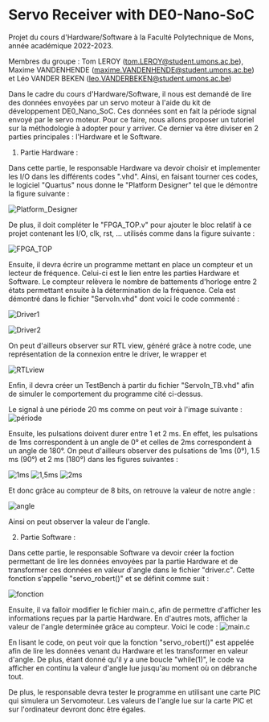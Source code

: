 # Servo Receiver with DE0-Nano-SoC
Projet du cours d'Hardware/Software à la Faculté Polytechnique de Mons, année académique 2022-2023. 

Membres du groupe : Tom LEROY (tom.LEROY@student.umons.ac.be), Maxime VANDENHENDE (maxime.VANDENHENDE@student.umons.ac.be) et Léo VANDER BEKEN (leo.VANDERBEKEN@student.umons.ac.be)

Dans le cadre du cours d'Hardware/Software, il nous est demandé de lire des données envoyées par un servo moteur à l'aide du kit de développement DE0_Nano_SoC. Ces données sont en fait la période signal envoyé par le servo moteur. Pour ce faire, nous allons proposer un tutoriel sur la méthodologie à adopter pour y arriver. 
Ce dernier va être diviser en 2 parties principales : l'Hardware et le Software. 

1) Partie Hardware :

Dans cette partie, le responsable Hardware va devoir choisir et implementer les I/O dans les différents codes ".vhd". Ainsi, en faisant tourner ces codes, le logiciel "Quartus" nous donne le "Platform Designer" tel que le démontre la figure suivante :

![Platform_Designer](Platform_Designer_System_Content.PNG)



De plus, il doit compléter le "FPGA_TOP.v" pour ajouter le bloc relatif à ce projet contenant les I/O, clk, rst, ... utilisés comme dans la figure suivante :

![FPGA_TOP](modif_FPGA_TOP.png)

Ensuite, il devra écrire un programme mettant en place un compteur et un lecteur de fréquence. Celui-ci est le lien entre les parties Hardware et Software. Le compteur relèvera le nombre de battements d'horloge entre 2 états permettant ensuite à la détermination de la fréquence. Cela est démontré dans le fichier "ServoIn.vhd" dont voici le code commenté :  

![Driver1](driver.png)

![Driver2](driver2.png)


On peut d'ailleurs observer sur RTL view, généré grâce à notre code, une représentation de la connexion entre le driver, le wrapper et 

![RTLview](RTL_VIEW_DRIVER.png)



Enfin, il devra créer un TestBench à partir du fichier "ServoIn_TB.vhd" afin de simuler le comportement du programme cité ci-dessus.

Le signal à une période 20 ms comme on peut voir à l'image suivante : 
![période](rtlview_période20ms.png)

Ensuite, les pulsations doivent durer entre 1 et 2 ms. En effet, les pulsations de 1ms correspondent à un angle de 0° et celles de 2ms correspondent à un angle de 180°. On peut d'ailleurs observer des pulsations de 1ms (0°), 1.5 ms (90°) et 2 ms (180°) dans les figures suivantes : 

![1ms](RTL_Simu_sPulsefromGPIO_1ms.PNG)
![1,5ms](RTL_Simu_sPulsefromGPIO_15ms.PNG)
![2ms](RTL_Simu_sPulsefromGPIO_2ms.PNG)

Et donc grâce au compteur de 8 bits, on retrouve la valeur de notre angle : 

![angle](RTL_Simu_Longueur_signal_Data_to_pin_reg_1_angle2.png)

Ainsi on peut observer la valeur de l'angle. 



2) Partie Software : 

Dans cette partie, le responsable Software va devoir créer la foction permettant de lire les données envoyées par la partie Hardware et de transformer ces données en valeur d'angle dans le fichier "driver.c". Cette fonction s'appelle "servo_robert()" et se définit comme suit : 

![fonction](servo_robert.png)

Ensuite, il va falloir modifier le fichier main.c, afin de permettre d'afficher les informations reçues par la partie Hardware. En d'autres mots, afficher la valeur de l'angle determinée grâce au compteur. Voici le code : 
![main.c](mainc.png)

En lisant le code, on peut voir que la fonction "servo_robert()" est appelée afin de lire les données venant du Hardware et les transformer en valeur d'angle. De plus, étant donné qu'il y a une boucle "while(1)", le code va afficher en continu la valeur d'angle lue jusqu'au moment où on débranche tout. 




De plus, le responsable devra tester le programme en utilisant une carte PIC qui simulera un Servomoteur. Les valeurs de l'angle lue sur la carte PIC et sur l'ordinateur devront donc être égales. 









 
